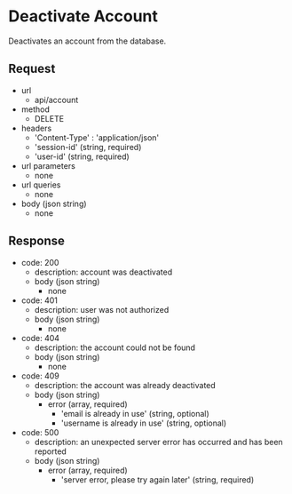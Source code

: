 # Deactivate Account
Deactivates an account from the database.

## Request
- url
  - api/account
- method
  - DELETE
- headers
  - 'Content-Type' : 'application/json'
  - 'session-id' (string, required)
  - 'user-id' (string, required)
- url parameters
  - none
- url queries
  - none
- body (json string)
  - none

## Response
- code: 200
  - description: account was deactivated
  - body (json string)
    - none
- code: 401
  - description: user was not authorized
  - body (json string)
    - none
- code: 404
  - description: the account could not be found
  - body (json string)
    - none
- code: 409
  - description: the account was already deactivated
  - body (json string)
    - error (array, required)
      - 'email is already in use' (string, optional)
      - 'username is already in use' (string, optional)
- code: 500
  - description: an unexpected server error has occurred and has been reported
  - body (json string)
    - error (array, required)
      - 'server error, please try again later' (string, required)
